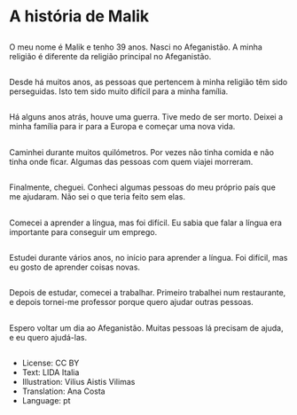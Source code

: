 # A história de Malik

##
O meu nome é Malik e tenho 39 anos. Nasci no Afeganistão. A minha religião é diferente da religião principal no Afeganistão.

##
Desde há muitos anos, as pessoas que pertencem à minha religião têm sido perseguidas. Isto tem sido muito difícil para a minha família.

##
Há alguns anos atrás, houve uma guerra. Tive medo de ser morto. Deixei a minha família para ir para a Europa e começar uma nova vida.

##
Caminhei durante muitos quilómetros. Por vezes não tinha comida e não tinha onde ficar. Algumas das pessoas com quem viajei morreram.

##
Finalmente, cheguei. Conheci algumas pessoas do meu próprio país que me ajudaram. Não sei o que teria feito sem elas.

##
Comecei a aprender a língua, mas foi difícil. Eu sabia que falar a língua era importante para conseguir um emprego.

##
Estudei durante vários anos, no início para aprender a língua. Foi difícil, mas eu gosto de aprender coisas novas.

##
Depois de estudar, comecei a trabalhar. Primeiro trabalhei num restaurante, e depois tornei-me professor porque quero ajudar outras pessoas.

##
Espero voltar um dia ao Afeganistão. Muitas pessoas lá precisam de ajuda, e eu quero ajudá-las.

##
* License: CC BY
* Text: LIDA Italia
* Illustration: Vilius Aistis Vilimas
* Translation: Ana Costa
* Language: pt
